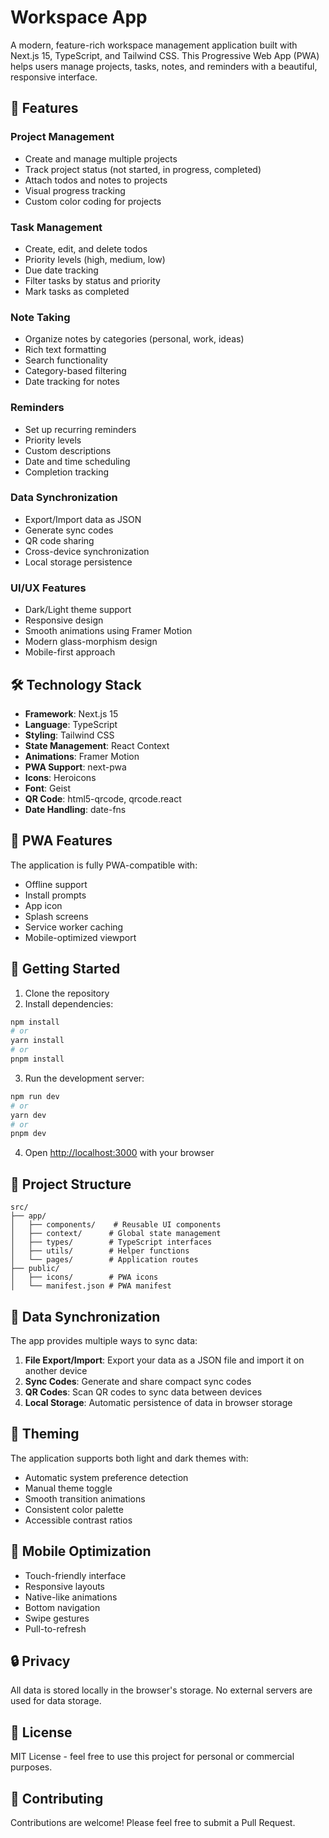 # Workspace App

A modern, feature-rich workspace management application built with Next.js 15, TypeScript, and Tailwind CSS. This Progressive Web App (PWA) helps users manage projects, tasks, notes, and reminders with a beautiful, responsive interface.

## 🌟 Features

### Project Management
- Create and manage multiple projects
- Track project status (not started, in progress, completed)
- Attach todos and notes to projects
- Visual progress tracking
- Custom color coding for projects

### Task Management
- Create, edit, and delete todos
- Priority levels (high, medium, low)
- Due date tracking
- Filter tasks by status and priority
- Mark tasks as completed

### Note Taking
- Organize notes by categories (personal, work, ideas)
- Rich text formatting
- Search functionality
- Category-based filtering
- Date tracking for notes

### Reminders
- Set up recurring reminders
- Priority levels
- Custom descriptions
- Date and time scheduling
- Completion tracking

### Data Synchronization
- Export/Import data as JSON
- Generate sync codes
- QR code sharing
- Cross-device synchronization
- Local storage persistence

### UI/UX Features
- Dark/Light theme support
- Responsive design
- Smooth animations using Framer Motion
- Modern glass-morphism design
- Mobile-first approach

## 🛠 Technology Stack

- **Framework**: Next.js 15
- **Language**: TypeScript
- **Styling**: Tailwind CSS
- **State Management**: React Context
- **Animations**: Framer Motion
- **PWA Support**: next-pwa
- **Icons**: Heroicons
- **Font**: Geist
- **QR Code**: html5-qrcode, qrcode.react
- **Date Handling**: date-fns

## 📱 PWA Features

The application is fully PWA-compatible with:
- Offline support
- Install prompts
- App icon
- Splash screens
- Service worker caching
- Mobile-optimized viewport

## 🚀 Getting Started

1. Clone the repository
2. Install dependencies:

```bash
npm install
# or
yarn install
# or
pnpm install
```

3. Run the development server:
```bash
npm run dev
# or
yarn dev
# or
pnpm dev
```

4. Open [http://localhost:3000](http://localhost:3000) with your browser

## 📁 Project Structure

```
src/
├── app/
│   ├── components/    # Reusable UI components
│   ├── context/      # Global state management
│   ├── types/        # TypeScript interfaces
│   ├── utils/        # Helper functions
│   └── pages/        # Application routes
├── public/
│   ├── icons/        # PWA icons
│   └── manifest.json # PWA manifest
```

## 🔄 Data Synchronization

The app provides multiple ways to sync data:

1. **File Export/Import**: Export your data as a JSON file and import it on another device
2. **Sync Codes**: Generate and share compact sync codes
3. **QR Codes**: Scan QR codes to sync data between devices
4. **Local Storage**: Automatic persistence of data in browser storage

## 🎨 Theming

The application supports both light and dark themes with:
- Automatic system preference detection
- Manual theme toggle
- Smooth transition animations
- Consistent color palette
- Accessible contrast ratios

## 📱 Mobile Optimization

- Touch-friendly interface
- Responsive layouts
- Native-like animations
- Bottom navigation
- Swipe gestures
- Pull-to-refresh

## 🔒 Privacy

All data is stored locally in the browser's storage. No external servers are used for data storage.

## 📄 License

MIT License - feel free to use this project for personal or commercial purposes.

## 🤝 Contributing

Contributions are welcome! Please feel free to submit a Pull Request.
